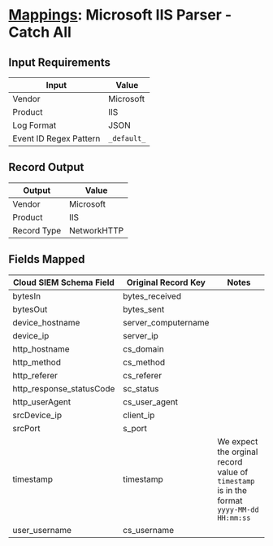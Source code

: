 # [Mappings](README.md): Microsoft IIS Parser - Catch All

## Input Requirements

|Input|Value|
|-----|-----|
|Vendor|Microsoft|
|Product|IIS|
|Log Format|JSON|
|Event ID Regex Pattern|`_default_`|

## Record Output

|Output|Value|
|------|-----|
|Vendor|Microsoft|
|Product|IIS|
|Record Type|NetworkHTTP|

## Fields Mapped

|Cloud SIEM Schema Field|Original Record Key|Notes|
|-----------------------|-------------------|-----|
|bytesIn|bytes_received||
|bytesOut|bytes_sent||
|device_hostname|server_computername||
|device_ip|server_ip||
|http_hostname|cs_domain||
|http_method|cs_method||
|http_referer|cs_referer||
|http_response_statusCode|sc_status||
|http_userAgent|cs_user_agent||
|srcDevice_ip|client_ip||
|srcPort|s_port||
|timestamp|timestamp|We expect the orginal record value of `timestamp` is in the format `yyyy-MM-dd HH:mm:ss`|
|user_username|cs_username||


